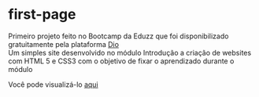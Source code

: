 # first-page

Primeiro projeto feito no Bootcamp da Eduzz que foi disponibilizado gratuitamente pela plataforma [Dio](dio.me)  
Um simples site desenvolvido no módulo Introdução a criação de websites com HTML 5 e CSS3 com o objetivo de fixar o aprendizado durante o módulo  

Você pode visualizá-lo [aqui](https://senhorbento.github.io/first-page/)
